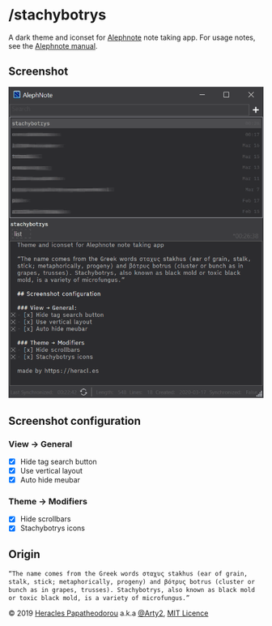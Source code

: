 # /stachybotrys
A dark theme and iconset for [Alephnote](https://mikescher.github.io/AlephNote/) note taking app. For usage notes, see the [Alephnote manual](https://github.com/Mikescher/AlephNote/wiki/Themeing).

## Screenshot

![Screenshot of Alephnote with the Stachybotrys theme](stachybotrys_screenshot.png)

## Screenshot configuration

### View → General

- [x] Hide tag search button
- [x] Use vertical layout
- [x] Auto hide meubar

### Theme → Modifiers

- [x] Hide scrollbars
- [x] Stachybotrys icons

## Origin

    “The name comes from the Greek words σταχυς stakhus (ear of grain, stalk, stick; metaphorically, progeny) and βότρυς botrus (cluster or bunch as in grapes, trusses). Stachybotrys, also known as black mold or toxic black mold, is a variety of microfungus.”

© 2019 [Heracles Papatheodorou](http://heracl.es) a.k.a [@Arty2](https://www.twitter.com/Arty2), [MIT Licence](LICENCE.txt)